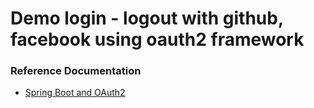 # Demo login - logout with github, facebook using oauth2 framework

### Reference Documentation
* [Spring Boot and OAuth2](https://spring.io/guides/tutorials/spring-boot-oauth2/)


